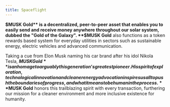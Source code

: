 ```yaml
---
title: Spaceflight
---
```

**$MUSK Gold** is a decentralized, peer-to-peer asset that enables you to easily send and receive money anywhere throughout our solar system, dubbed the "Gold of the Galaxy". **$MUSK Gold** also functions as a token rewards based system for everyday utilities in sectors such as sustainable energy, electric vehicles and advanced communication.

Taking a cue from Elon Musk naming his car brand after his idol Nikola Tesla, **$MUSK Gold** is an homage to arguably this generation’s greatest pioneer. His spirit of exploration, technological innovation and cleaner energy advocation inspires us all to push the boundaries of progress, and what it means to be human in the process. **$MUSK Gold** honors this trailblazing spirit with every transaction, furthering our mission for a cleaner environment and more inclusive existence for humanity.